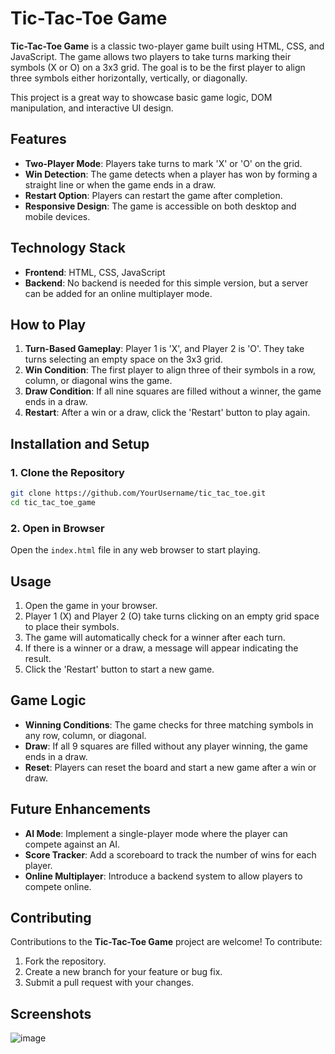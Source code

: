 # Tic-Tac-Toe Game

**Tic-Tac-Toe Game** is a classic two-player game built using HTML, CSS, and JavaScript. The game allows two players to take turns marking their symbols (X or O) on a 3x3 grid. The goal is to be the first player to align three symbols either horizontally, vertically, or diagonally.

This project is a great way to showcase basic game logic, DOM manipulation, and interactive UI design.

## Features

- **Two-Player Mode**: Players take turns to mark 'X' or 'O' on the grid.
- **Win Detection**: The game detects when a player has won by forming a straight line or when the game ends in a draw.
- **Restart Option**: Players can restart the game after completion.
- **Responsive Design**: The game is accessible on both desktop and mobile devices.

## Technology Stack

- **Frontend**: HTML, CSS, JavaScript
- **Backend**: No backend is needed for this simple version, but a server can be added for an online multiplayer mode.

## How to Play

1. **Turn-Based Gameplay**: Player 1 is 'X', and Player 2 is 'O'. They take turns selecting an empty space on the 3x3 grid.
2. **Win Condition**: The first player to align three of their symbols in a row, column, or diagonal wins the game.
3. **Draw Condition**: If all nine squares are filled without a winner, the game ends in a draw.
4. **Restart**: After a win or a draw, click the 'Restart' button to play again.

## Installation and Setup

### 1. Clone the Repository
```bash
git clone https://github.com/YourUsername/tic_tac_toe.git
cd tic_tac_toe_game
```

### 2. Open in Browser
Open the `index.html` file in any web browser to start playing.

## Usage

1. Open the game in your browser.
2. Player 1 (X) and Player 2 (O) take turns clicking on an empty grid space to place their symbols.
3. The game will automatically check for a winner after each turn.
4. If there is a winner or a draw, a message will appear indicating the result.
5. Click the 'Restart' button to start a new game.

## Game Logic

- **Winning Conditions**: The game checks for three matching symbols in any row, column, or diagonal.
- **Draw**: If all 9 squares are filled without any player winning, the game ends in a draw.
- **Reset**: Players can reset the board and start a new game after a win or draw.

## Future Enhancements

- **AI Mode**: Implement a single-player mode where the player can compete against an AI.
- **Score Tracker**: Add a scoreboard to track the number of wins for each player.
- **Online Multiplayer**: Introduce a backend system to allow players to compete online.

## Contributing

Contributions to the **Tic-Tac-Toe Game** project are welcome! To contribute:

1. Fork the repository.
2. Create a new branch for your feature or bug fix.
3. Submit a pull request with your changes.

## Screenshots

![image](https://github.com/user-attachments/assets/0811b47d-e305-4fb7-aab0-8f4fda6dff64)
